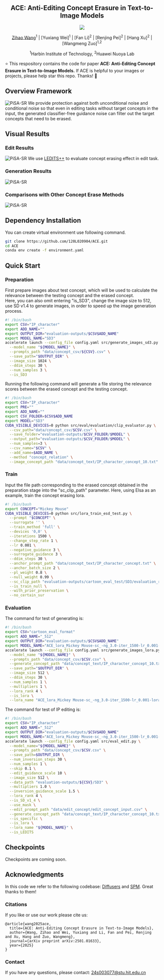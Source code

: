 <div align="center">
<h2>ACE: Anti-Editing Concept Erasure in Text-to-Image Models</h2>
<a href="https://arxiv.org/abs/2501.01633"><img src="https://img.shields.io/badge/Paper-Arxiv-red"></a>

[Zihao Wang](https://scholar.google.com.hk/citations?user=rNsMDCUAAAAJ&hl=zh-CN)<sup>1</sup> |
[Yuxiang Wei]<sup>1</sup> |
[Fan Li]<sup>2</sup> |
[Renjing Pei]<sup>2</sup> |
[Hang Xu]<sup>2</sup> |
[Wangmeng Zuo]<sup>1,2</sup>

<sup>1</sup>Harbin Institute of Technology, <sup>2</sup>Huawei Nuoya Lab
</div>

:star: This respository contains the code for paper **ACE: Anti-Editing Concept Erasure in Text-to-Image Models.** If ACE is helpful to your images or projects, please help star this repo. Thanks! :hugs:

## Overview Framework
![PiSA-SR](figs/ACE.png)
We provide protection against both unconditional noise and conditional noise so that even in editing tasks without target concepts in the input, the generated classifier-free guidance noise can filter out the target concepts that need to be erased.
## Visual Results
### Edit Results
![PiSA-SR](figs/edit_qualitive.png)
We use [LEDITS++](https://github.com/ml-research/ledits_pp) to evaluate concept erasing effect in edit task.
### Generation Results
![PiSA-SR](figs/edit_qualitive_generate.png)

### Comparisons with Other Concept Erase Methods
![PiSA-SR](figs/edit_qualitive_comparisions.png)

## Dependency Installation
You can create virtual environment use following command.
```bash
git clone https://github.com/120L020904/ACE.git
cd ACE
conda env create -f environment.yaml
```

## Quick Start

### Preparation
First prepare images about test concept, which will be used to calculate the relevance between the testing concept and the erased concept.  
Here, you can also omit entering "is_SD3", change the image size to 512, use SD v1.4 to generate images, in order to speed up the image generation process.
```bash
#! /bin/bash
export CSV="IP_character"
export ADD_NAME=""
export OUTPUT_DIR="evaluation-outputs/$CSV$ADD_NAME"
export MODEL_NAME="SD3"
accelerate launch --config_file config.yaml src/generate_images_sd3.py \
  --model_name "${MODEL_NAME}" \
  --prompts_path "data/concept_csv/${CSV}.csv" \
  --save_path="$OUTPUT_DIR" \
  --image_size 1024 \
  --ddim_steps 30 \
  --num_samples 3 \
  --is_SD3
```
Running the following command will generate a file storing the relevance scores between the erased concept and the testing concept.
```bash
#! /bin/bash
export CSV="IP_character"
export PRE=""
export ADD_NAME=""
export CSV_FOLDER=$CSV$ADD_NAME
export MODEL="SD3"
CUDA_VISIBLE_DEVICES=0 python src/eval/evaluation/clip_evaluator.py \
  --csv_path="data/concept_csv/$CSV.csv" \
  --save_folder="evaluation-outputs/$CSV_FOLDER/$MODEL" \
  --output_path="evaluation-outputs/$CSV_FOLDER/$MODEL" \
  --num_samples=3 \
  --csv_name="$CSV" \
  --add_name=$ADD_NAME \
  --method "concept_relation" \
  --image_concept_path "data/concept_text/IP_character_concept_10.txt"
```
### Train
Input the file path corresponding to the erased concept obtained in the preparation stage into the "sc_clip_path" parameter. Here, using Elsa as an example, train the concept erasing lora.
```bash
#! /bin/bash
export CONCEPT="Mickey Mouse"
CUDA_VISIBLE_DEVICES=0 python src/lora_train_esd_test.py \
  --prompt "$CONCEPT" \
  --surrogate '' \
  --train_method 'full' \
  --devices '0,0' \
  --iterations 1500 \
  --change_step_rate 1 \
  --lr 0.001 \
  --negative_guidance 3 \
  --surrogate_guidance 3 \
  --ddim_steps 30 \
  --anchor_prompt_path "data/concept_text/IP_character_concept.txt" \
  --anchor_batch_size 2 \
  --pl_weight 0.8 \
  --null_weight 0.99 \
  --sc_clip_path "evaluation-outputs/cartoon_eval_test/SD3/evaluation_results_clip_${CONCEPT}_image_None.json" \
  --is_train_null \
  --with_prior_preservation \
  --no_certain_sur 
```

### Evaluation
The command for test of generating is:
```bash
#! /bin/bash
export CSV="cartoon_eval_format"
export ADD_NAME="_512"
export OUTPUT_DIR="evaluation-outputs/$CSV$ADD_NAME"
export MODEL_NAME="ACE_lora_Mickey Mouse-sc_-ng_3.0-iter_1500-lr_0.001-lora-prior_2_tr_null_True_nc_False_no_cer_sur_True_tensor_False_nw_0.99_pl_0.8_sg_new_3.0_is_sc_clip_True"
accelerate launch --config_file config.yaml src/generate_images_lora.py \
  --model_name "${MODEL_NAME}" \
  --prompts_path "data/concept_csv/$CSV.csv" \
  --generate_concept_path "data/concept_text/IP_character_concept_10.txt"\
  --save_path="$OUTPUT_DIR" \
  --image_size 512 \
  --ddim_steps 30 \
  --num_samples 1 \
  --multipliers 1 \
  --lora_rank 4 \
  --is_lora \
  --lora_name "ACE_lora_Mickey Mouse-sc_-ng_3.0-iter_1500-lr_0.001-lora-prior_2_tr_null_True_nc_False_no_cer_sur_True_tensor_False_nw_0.99_pl_0.8_sg_new_3.0_is_sc_clip_True"

```
The command for test of IP editing is:
```bash
#! /bin/bash
export CSV="IP_character"
export ADD_NAME="_512"
export OUTPUT_DIR="evaluation-outputs/$CSV$ADD_NAME"
export MODEL_NAME="ACE_lora_Mickey Mouse-sc_-ng_3.0-iter_1500-lr_0.001-lora-prior_2_tr_null_True_nc_False_no_cer_sur_True_tensor_False_nw_0.99_pl_0.8_sg_new_3.0_is_sc_clip_True"
accelerate launch --config_file config.yaml src/eval_edit.py \
  --model_name="${MODEL_NAME}" \
  --prompts_path "data/concept_csv/$CSV.csv" \
  --save_path=$OUTPUT_DIR \
  --num_inversion_steps 30 \
  --num_samples 1 \
  --skip 0.1 \
  --edit_guidance_scale 10 \
  --image_size 512 \
  --data_path "evaluation-outputs/${CSV}/SD3" \
  --multipliers 1.0 \
  --inversion_guidance_scale 1.5 \
  --lora_rank 4 \
  --is_SD_v1_4 \
  --use_mask \
  --edit_prompt_path "data/edit_concept/edit_concept_input.csv" \
  --generate_concept_path "data/concept_text/IP_character_concept_10.txt" \
  --is_specific \
  --is_lora \
  --lora_name "${MODEL_NAME}" \
  --is_LEDITS
```
## Checkpoints

Checkpoints are coming soon.


## Acknowledgments

In this code we refer to the following codebase: [Diffusers](https://github.com/huggingface/diffusers) and [SPM](https://lyumengyao.github.io/projects/spm). Great thanks to them!

### Citations
If you like or use our work please cite us:

```
@article{wang2025ace,
  title={ACE: Anti-Editing Concept Erasure in Text-to-Image Models},
  author={Wang, Zihao and Wei, Yuxiang and Li, Fan and Pei, Renjing and Xu, Hang and Zuo, Wangmeng},
  journal={arXiv preprint arXiv:2501.01633},
  year={2025}
}
```
### Contact
If you have any questions, please contact: 24s003077@stu.hit.edu.cn